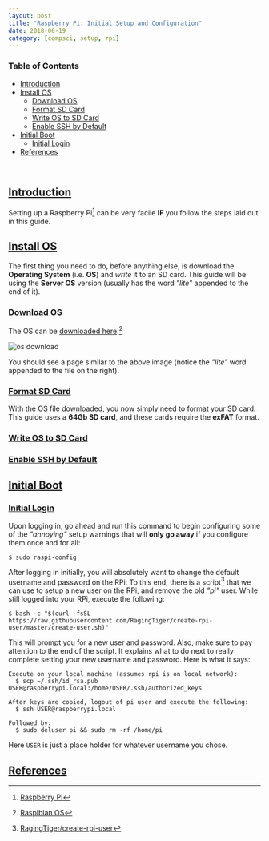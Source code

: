 ```yaml
---
layout: post
title: "Raspberry Pi: Initial Setup and Configuration"
date: 2018-06-19
category: [compsci, setup, rpi]
---
```

### <a name="toc"></a> Table of Contents
* [Introduction](#intro)
* [Install OS](#rpios)
  * [Download OS](#downloados)
  * [Format SD Card](#sdcard)
  * [Write OS to SD Card](#writeos)
  * [Enable SSH by Default](#enablessh)
* [Initial Boot](#bootrpi)
  * [Initial Login](#initlogin)
* [References](#references)

<br>

## <a name="intro"></a> [Introduction](#toc)
Setting up a Raspberry Pi[^fn1] can be very facile **IF** you follow the steps laid
out in this guide.

## <a name="rpios"></a> [Install OS](#toc)
The first thing you need to do, before anything else, is download the
**Operating System** (i.e. **OS**) and *write* it to an SD card. This guide
will be using the **Server OS** version (usually has the word *"lite"* appended
to the end of it).

### <a name="downloados"></a> [Download OS](#toc)
The OS can be
[downloaded here](https://www.raspberrypi.org/downloads/raspbian/).[^fn2]

![os download]({{site.baseurl}}/assets/img/rpi_setup/rpi_os_download1.png)

You should see a page similar to the above image (notice the *"lite"* word
appended to the file on the right).

### <a name="sdcard"></a> [Format SD Card](#toc)
With the OS file downloaded, you now simply need to format your SD card. This
guide uses a **64Gb SD card**, and these cards require the **exFAT** format.

### <a name="writeos"></a> [Write OS to SD Card](#toc)

### <a name="enablessh"></a> [Enable SSH by Default](#toc)

## <a name="bootrpi"></a> [Initial Boot](#toc)

### <a name="initlog"></a> [Initial Login](#toc)
Upon logging in, go ahead and run this command to begin configuring some of the
*"annoying"* setup warnings that will **only go away** if you configure them
once and for all:
```
$ sudo raspi-config
```

After logging in initially, you will absolutely want to change the default
username and password on the RPi. To this end, there is a script[^fn3] that we can
use to setup a new user on the RPi, and remove the old *"pi"* user. While still
logged into your RPi, execute the following:
```
$ bash -c "$(curl -fsSL https://raw.githubusercontent.com/RagingTiger/create-rpi-user/master/create-user.sh)"
```

This will prompt you for a new user and password. Also, make sure to pay
attention to the end of the script. It explains what to do next to really
complete setting your new username and password. Here is what it says:
```
Execute on your local machine (assumes rpi is on local network):
  $ scp ~/.ssh/id_rsa.pub USER@raspberrypi.local:/home/USER/.ssh/authorized_keys

After keys are copied, logout of pi user and execute the following:
  $ ssh USER@raspberrypi.local

Followed by:
  $ sudo deluser pi && sudo rm -rf /home/pi
```

Here `USER` is just a place holder for whatever username you chose.

## <a name="references"></a> [References](#toc)
[^fn1]: [Raspberry Pi](https://www.raspberrypi.org/)
[^fn2]: [Raspibian OS](https://www.raspberrypi.org/downloads/raspbian/)
[^fn3]: [RagingTiger/create-rpi-user](https://github.com/RagingTiger/create-rpi-user)
